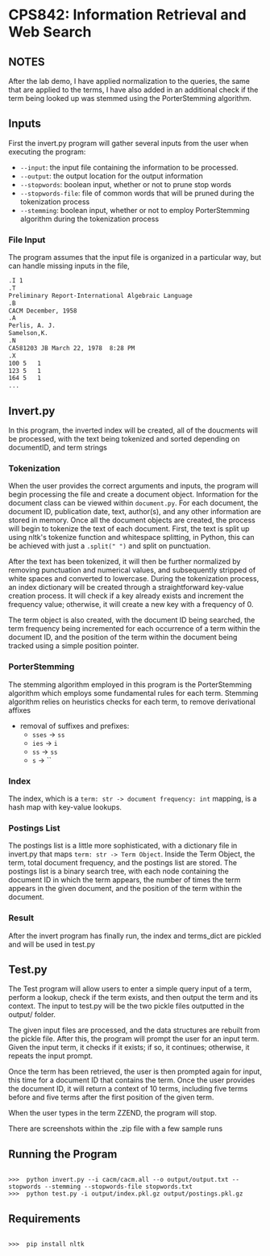# CPS842: Information Retrieval and Web Search

## NOTES

After the lab demo, I have applied normalization to the queries, the same that are applied to the terms, I have also added in an additional check if the term being looked up was stemmed using the PorterStemming algorithm.

## Inputs

First the invert.py program will gather several inputs from the user when executing the program:
- `--input`: the input file containing the information to be processed.
- `--output`: the output location for the output information
- `--stopwords`: boolean input, whether or not to prune stop words
- `--stopwords-file`: file of common words that will be pruned during the tokenization process
- `--stemming`: boolean input, whether or not to employ PorterStemming algorithm during the tokenization process

### File Input

The program assumes that the input file is organized in a particular way, but can handle missing inputs in the file,

```txt
.I 1
.T
Preliminary Report-International Algebraic Language
.B
CACM December, 1958
.A
Perlis, A. J.
Samelson,K.
.N
CA581203 JB March 22, 1978  8:28 PM
.X
100	5	1
123	5	1
164	5	1
...
```

## Invert.py

In this program, the inverted index will be created, all of the doucments will be processed, with the text being tokenized and sorted depending on documentID, and term strings

### Tokenization

When the user provides the correct arguments and inputs, the program will begin processing the file and create a document object. Information for the document class can be viewed within `document.py`. For each document, the document ID, publication date, text, author(s), and any other information are stored in memory. Once all the document objects are created, the process will begin to tokenize the text of each document. First, the text is split up using nltk's tokenize function and whitespace splitting, in Python, this can be achieved with just a `.split(" ")` and split on punctuation. 

After the text has been tokenized, it will then be further normalized by removing punctuation and numerical values, and subsequently stripped of white spaces and converted to lowercase. During the tokenization process, an index dictionary will be created through a straightforward key-value creation process. It will check if a key already exists and increment the frequency value; otherwise, it will create a new key with a frequency of 0. 

The term object is also created, with the document ID being searched, the term frequency being incremented for each occurrence of a term within the document ID, and the position of the term within the document being tracked using a simple position pointer.

### PorterStemming

The stemming algorithm employed in this program is the PorterStemming algorithm which employs some fundamental rules for each term. Stemming algorithm relies on heuristics checks for each term, to remove derivational
affixes

- removal of suffixes and prefixes:
    - `sses` -> `ss`
    - `ies` -> `i`
    - `ss` -> `ss`
    - `s` -> ``

### Index

The index, which is a `term: str -> document frequency: int` mapping, is a hash map with key-value lookups.

### Postings List

The postings list is a little more sophisticated, with a dictionary file in invert.py that maps `term: str -> Term Object`. Inside the Term Object, the term, total document frequency, and the postings list are stored. The postings list is a binary search tree, with each node containing the document ID in which the term appears, the number of times the term appears in the given document, and the position of the term within the document.

### Result

After the invert program has finally run, the index and terms_dict are pickled and will be used in test.py

## Test.py

The Test program will allow users to enter a simple query input of a term, perform a lookup, check if the term exists, and then output the term and its context. The input to test.py will be the two pickle files outputted in the output/ folder.

The given input files are processed, and the data structures are rebuilt from the pickle file. After this, the program will prompt the user for an input term. Given the input term, it checks if it exists; if so, it continues; otherwise, it repeats the input prompt.

Once the term has been retrieved, the user is then prompted again for input, this time for a document ID that contains the term. Once the user provides the document ID, it will return a context of 10 terms, including five terms before and five terms after the first position of the given term.

When the user types in the term ZZEND, the program will stop.

There are screenshots within the .zip file with a few sample runs

## Running the Program

```shell

>>>  python invert.py --i cacm/cacm.all --o output/output.txt --stopwords --stemming --stopwords-file stopwords.txt
>>>  python test.py -i output/index.pkl.gz output/postings.pkl.gz

```

## Requirements

```shell

>>>  pip install nltk
```